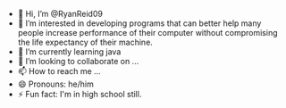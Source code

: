 - 👋 Hi, I’m @RyanReid09
- 👀 I’m interested in developing programs that can better help many people increase performance of their computer without compromising the life expectancy of their machine.
- 🌱 I’m currently learning java
- 💞️ I’m looking to collaborate on ...
- 📫 How to reach me ...
- 😄 Pronouns: he/him
- ⚡ Fun fact: I'm in high school still.

<!---
Inkttv/Inkttv is a ✨ special ✨ repository because its `README.md` (this file) appears on your GitHub profile.
You can click the Preview link to take a look at your changes.
--->
